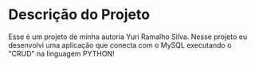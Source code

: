 # Descrição do Projeto

Esse é um projeto de minha autoria Yuri Ramalho Silva.
Nesse projeto eu desenvolvi uma aplicação que conecta com o MySQL executando o "CRUD" na linguagem PYTHON!


